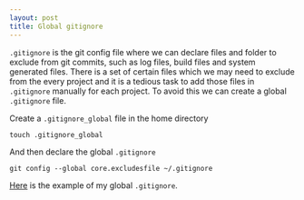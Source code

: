 ```yaml
---
layout: post
title: Global gitignore
---
```


```.gitignore``` is the git config file where we can declare files and folder to exclude from git commits, such as log files, build files and system generated files. There is a set of certain files which we may need to exclude from the every project and it is a tedious task to add those files in ```.gitignore``` manually for each project. To avoid this we can create a global ```.gitignore``` file.

Create a ```.gitignore_global``` file in the home directory

```
touch .gitignore_global
```

And then declare the global ```.gitignore```

```
git config --global core.excludesfile ~/.gitignore
```

[Here](https://github.com/dev-miche/dotfiles/blob/master/.gitignore_global) is the example of my global ```.gitignore```.
